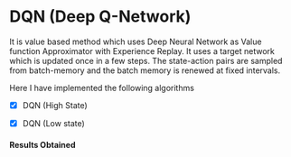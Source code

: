 #  DQN (Deep Q-Network)

It is value based method which uses Deep Neural Network as Value function Approximator with Experience Replay. It uses a target network which is updated once in a few steps. The state-action pairs are sampled from batch-memory and the batch memory is renewed at fixed intervals.

Here I have implemented the following algorithms

- [x] DQN (High State)
- [x] DQN (Low state)



#### Results Obtained


